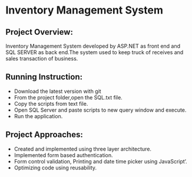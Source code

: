 # Inventory Management System

## Project Overview:
 
 Inventory Management System developed by ASP.NET as front end and SQL SERVER as back end.The system used to keep truck of receives and sales transaction of business.

## Running Instruction:

 * Download the latest version with git    
 * From the project folder,open the SQL.txt file. 
 * Copy the scripts from text file.
 * Open SQL Server  and paste scripts to new query window and execute.
 * Run the application.


## Project Approaches:
 
 *	 Created and implemented using three layer architecture.
 *	 Implemented form based authentication. 
 *	 Form control validation, Printing and date time picker using JavaScript’.
 *	 Optimizing code using reusability.


 
















